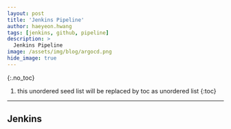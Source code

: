 ```yaml
---
layout: post
title: 'Jenkins Pipeline' 
author: haeyeon.hwang
tags: [jenkins, github, pipeline]
description: >
  Jenkins Pipeline 
image: /assets/img/blog/argocd.png
hide_image: true
---
```



{:.no_toc}
1. this unordered seed list will be replaced by toc as unordered list
{:toc}

---

## Jenkins
